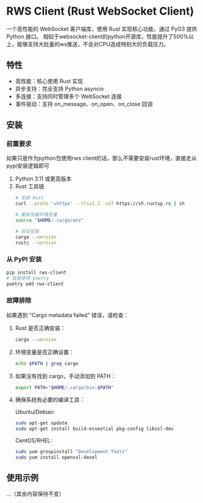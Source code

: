 # RWS Client (Rust WebSocket Client)

一个高性能的 WebSocket 客户端库，使用 Rust 实现核心功能，通过 PyO3 提供 Python 接口。
相较于websocket-client的python开源库，性能提升了500%以上，能够支持大批量的ws推送，不会对CPU造成特别大的负载压力。

## 特性

- 高性能：核心使用 Rust 实现
- 异步支持：完全支持 Python asyncio
- 多连接：支持同时管理多个 WebSocket 连接
- 事件驱动：支持 on_message、on_open、on_close 回调

## 安装

### 前置要求

如果只是作为python包使用rws client的话，那么不需要安装rust环境，直接走从pypi安装逻辑即可

1. Python 3.11 或更高版本
2. Rust 工具链
   ```bash
   # 安装 Rust
   curl --proto '=https' --tlsv1.2 -sSf https://sh.rustup.rs | sh
   
   # 重新加载环境变量
   source "$HOME/.cargo/env"
   
   # 验证安装
   cargo --version
   rustc --version
   ```

### 从 PyPI 安装

```bash
pip install rws-client
# 或者使用 poetry
poetry add rws-client
```

### 故障排除

如果遇到 "Cargo metadata failed" 错误，请检查：

1. Rust 是否正确安装：
   ```bash
   cargo --version
   ```

2. 环境变量是否正确设置：
   ```bash
   echo $PATH | grep cargo
   ```

3. 如果没有找到 cargo，手动添加到 PATH：
   ```bash
   export PATH="$HOME/.cargo/bin:$PATH"
   ```

4. 确保系统有必要的编译工具：
   
   Ubuntu/Debian:
   ```bash
   sudo apt-get update
   sudo apt-get install build-essential pkg-config libssl-dev
   ```
   
   CentOS/RHEL:
   ```bash
   sudo yum groupinstall "Development Tools"
   sudo yum install openssl-devel
   ```

## 使用示例

...（其余内容保持不变） 